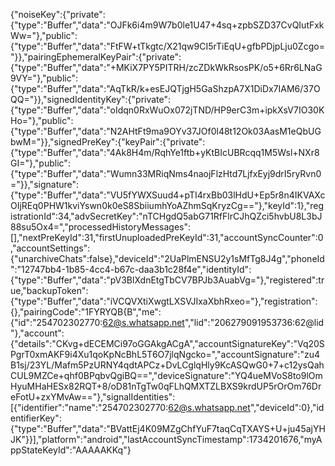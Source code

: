 {"noiseKey":{"private":{"type":"Buffer","data":"OJFk6i4m9W7b0le1U47+4sq+zpbSZD37CvQIutFxkWw="},"public":{"type":"Buffer","data":"FtFW+tTkgtc/X21qw9CI5rTiEqU+gfbPDjpLju0Zcgo="}},"pairingEphemeralKeyPair":{"private":{"type":"Buffer","data":"+MKiX7PY5PITRH/zcZDkWkRsosPK/o5+6Rr6LNaG9VY="},"public":{"type":"Buffer","data":"AqTkR/k+esEJQTjgH5GaShzpA7X1DiDx7IAM6/37OQQ="}},"signedIdentityKey":{"private":{"type":"Buffer","data":"oIdqn0RxWuOx072jTND/HP9erC3m+ipkXsV7IO30KHo="},"public":{"type":"Buffer","data":"N2AHtFt9ma9OYv37JOf0l48t12Ok03AasM1eQbUGbwM="}},"signedPreKey":{"keyPair":{"private":{"type":"Buffer","data":"4Ak8H4m/RqhYe1ftb+yKtBIcUBRcqq1M5Wsl+NXr8GI="},"public":{"type":"Buffer","data":"Wumn33MRiqNms4naojFlzHtd7LjfxEyj9drI5ryRvn0="}},"signature":{"type":"Buffer","data":"VU5fYWXSuud4+pTI4rxBb03lHdU+Ep5r8n4IKVAXcOIjREq0PHW1kviYswn0k0eS8SbiiumhYoAZhmSqKryzCg=="},"keyId":1},"registrationId":34,"advSecretKey":"nTCHgdQ5abG71RfFlrCJhQZci5hvbU8L3bJ88su5Ox4=","processedHistoryMessages":[],"nextPreKeyId":31,"firstUnuploadedPreKeyId":31,"accountSyncCounter":0,"accountSettings":{"unarchiveChats":false},"deviceId":"2UaPlmENSU2y1sMfTg8J4g","phoneId":"12747bb4-1b85-4cc4-b67c-daa3b1c28f4e","identityId":{"type":"Buffer","data":"pV3BlXdnEtgTbCV7BPJb3AuabVg="},"registered":true,"backupToken":{"type":"Buffer","data":"iVCQVXtiXwgtLXSVJIxaXbhRxeo="},"registration":{},"pairingCode":"1FYRYQB{B","me":{"id":"254702302770:62@s.whatsapp.net","lid":"206279091953736:62@lid"},"account":{"details":"CKvg+dECEMCi97oGGAkgACgA","accountSignatureKey":"Vq20SPgrT0xmAKF9i4Xu1qoKpNcBhL5T6O7jlqNgcko=","accountSignature":"zu4B1sj/23YL/Mafm5PzURNY4qdtAPCz+DvLCglqHly9KcASQwG0+7+c12ysQahCUL9MZCe+qhf0BPqbvQgiBQ==","deviceSignature":"YQ4ueMVoS8to9lOmHyuMHaHESx82RQT+8/oD81nTgTw0qFLhQMXTZLBXS9krdUP5rOrOm76DreFotU+zxYMvAw=="},"signalIdentities":[{"identifier":"name":"254702302770:62@s.whatsapp.net","deviceId":0},"identifierKey":{"type":"Buffer","data":"BVattEj4K09MZgChfYuF7taqCqTXAYS+U+ju45ajYHJK"}}],"platform":"android","lastAccountSyncTimestamp":1734201676,"myAppStateKeyId":"AAAAAKKq"}
